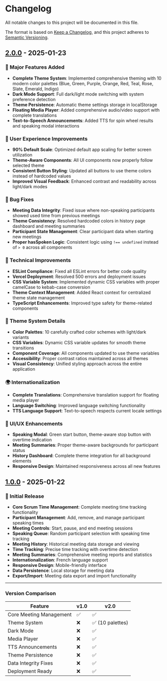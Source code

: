# Changelog

All notable changes to this project will be documented in this file.

The format is based on [Keep a Changelog](https://keepachangelog.com/en/1.0.0/),
and this project adheres to [Semantic Versioning](https://semver.org/spec/v2.0.0.html).

## [2.0.0] - 2025-01-23

### 🎨 Major Features Added
- **Complete Theme System**: Implemented comprehensive theming with 10 modern color palettes (Blue, Green, Purple, Orange, Red, Teal, Rose, Slate, Emerald, Indigo)
- **Dark Mode Support**: Full dark/light mode switching with system preference detection
- **Theme Persistence**: Automatic theme settings storage in localStorage
- **Floating Media Player**: Added comprehensive audio/video support with complete translations
- **Text-to-Speech Announcements**: Added TTS for spin wheel results and speaking modal interactions

### 🎯 User Experience Improvements
- **90% Default Scale**: Optimized default app scaling for better screen utilization
- **Theme-Aware Components**: All UI components now properly follow selected theme
- **Consistent Button Styling**: Updated all buttons to use theme colors instead of hardcoded values
- **Improved Visual Feedback**: Enhanced contrast and readability across light/dark modes

### 🐛 Bug Fixes
- **Meeting Data Integrity**: Fixed issue where non-speaking participants showed used time from previous meetings
- **Theme Consistency**: Resolved hardcoded colors in history page dashboard and meeting summaries
- **Participant State Management**: Clear participant data when starting new meetings
- **Proper hasSpoken Logic**: Consistent logic using `!== undefined` instead of `> 0` across all components

### 🔧 Technical Improvements
- **ESLint Compliance**: Fixed all ESLint errors for better code quality
- **Vercel Deployment**: Resolved 500 errors and deployment issues
- **CSS Variable System**: Implemented dynamic CSS variables with proper camelCase to kebab-case conversion
- **Theme Context Management**: Added React context for centralized theme state management
- **TypeScript Enhancements**: Improved type safety for theme-related components

### 🎨 Theme System Details
- **Color Palettes**: 10 carefully crafted color schemes with light/dark variants
- **CSS Variables**: Dynamic CSS variable updates for smooth theme transitions
- **Component Coverage**: All components updated to use theme variables
- **Accessibility**: Proper contrast ratios maintained across all themes
- **Visual Consistency**: Unified styling approach across the entire application

### 🌍 Internationalization
- **Complete Translations**: Comprehensive translation support for floating media player
- **Language Switching**: Improved language switching functionality
- **TTS Language Support**: Text-to-speech respects current locale settings

### 📱 UI/UX Enhancements
- **Speaking Modal**: Green start button, theme-aware stop button with overtime indication
- **Meeting Summaries**: Proper theme-aware backgrounds for participant status
- **History Dashboard**: Complete theme integration for all background elements
- **Responsive Design**: Maintained responsiveness across all new features

## [1.0.0] - 2025-01-22

### 🚀 Initial Release
- **Core Scrum Time Management**: Complete meeting time tracking functionality
- **Participant Management**: Add, remove, and manage participant speaking times
- **Meeting Controls**: Start, pause, and end meeting sessions
- **Speaking Queue**: Random participant selection with speaking time tracking
- **Meeting History**: Historical meeting data storage and viewing
- **Time Tracking**: Precise time tracking with overtime detection
- **Meeting Summaries**: Comprehensive meeting reports and statistics
- **Internationalization**: French language support
- **Responsive Design**: Mobile-friendly interface
- **Data Persistence**: Local storage for meeting data
- **Export/Import**: Meeting data export and import functionality

---

### Version Comparison

| Feature | v1.0 | v2.0 |
|---------|------|------|
| Core Meeting Management | ✅ | ✅ |
| Theme System | ❌ | ✅ (10 palettes) |
| Dark Mode | ❌ | ✅ |
| Media Player | ❌ | ✅ |
| TTS Announcements | ❌ | ✅ |
| Theme Persistence | ❌ | ✅ |
| Data Integrity Fixes | ❌ | ✅ |
| Deployment Ready | ❌ | ✅ |

[2.0.0]: https://github.com/ken-raf/scrum-time-management/compare/v1.0...v2.0
[1.0.0]: https://github.com/ken-raf/scrum-time-management/releases/tag/v1.0